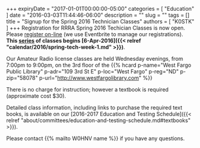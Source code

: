 +++
expiryDate = "2017-01-01T00:00:00-05:00"
categories = [ "Education" ]
date = "2016-03-03T11:44:46-06:00"
description = ""
slug = ""
tags = []
title = "Signup for the Spring 2016 Technician Classes"
authors = [ "K0STK" ]
+++
Registration for RRRA Spring 2016 Techician Classes is now open. Please [register on-line](https://www.eventbrite.com/e/spring-2016-technician-class-tickets-22130672437) (we use Eventbrite to manage our registrations). **This [series](/dates/spring-2016-technician) of classes begins [6-Apr-2016]({{< relref "calendar/2016/spring-tech-week-1.md" >}})**.
<!--more-->
Our Amateur Radio license classes are
held Wednesday evenings, from 7:00pm to 9:00pm, on the 3rd floor of the 
{{% hcard p-name="West Fargo Public Library" p-adr="109 3rd St E" p-loc="West Fargo" p-reg="ND" p-zip="58078" p-url="http://www.westfargolibrary.com" %}}

There is no charge for instruction; however a textbook is required
(approximate cost $30).

Detailed class information, including links to purchase the required
text books, is available on our [2016-2017 Education and Testing Schedule]({{< relref
"about/committees/education-and-testing-schedule.md#textbooks" >}}).

Please contact {{% mailto W0HNV name %}} if you have any questions.
